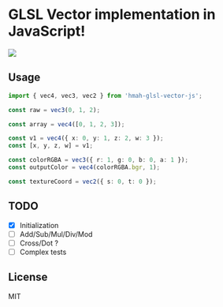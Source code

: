 # GLSL Vector implementation in JavaScript!

[
![](https://img.shields.io/badge/hmah--glsl--vector--js-npm-red)
](
https://www.npmjs.com/package/hmah-glsl-vector-js
)

## Usage
```ts
import { vec4, vec3, vec2 } from 'hmah-glsl-vector-js';

const raw = vec3(0, 1, 2);

const array = vec4([0, 1, 2, 3]);

const v1 = vec4({ x: 0, y: 1, z: 2, w: 3 });
const [x, y, z, w] = v1;

const colorRGBA = vec3({ r: 1, g: 0, b: 0, a: 1 });
const outputColor = vec4(colorRGBA.bgr, 1);

const textureCoord = vec2({ s: 0, t: 0 });
```

## TODO
* [x] Initialization
* [ ] Add/Sub/Mul/Div/Mod
* [ ] Cross/Dot ?
* [ ] Complex tests

## License

MIT
